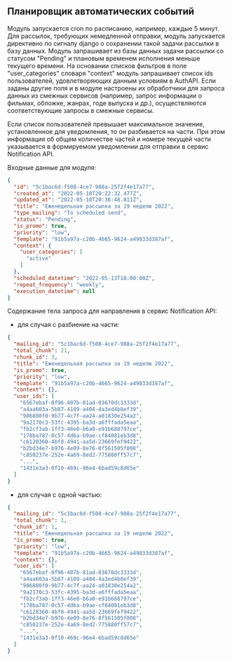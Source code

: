 ## Планировщик автоматических событий

Модуль запускается cron по расписанию, например, каждые 5 минут.
Для рассылок, требующих немедленной отправки, модуль запускается директивно по сигналу django о сохранении такой задачи 
рассылки в базу данных.
Модуль запрашивает из базы данных задачи рассылки со статусом "Pending" и плановым временем исполнения меньше 
текущего времени. 
На основании списков фильтров в поле "user_categories" словаря "context" модуль запрашивает список ids пользователей,
удовлетворяющих данным условиям в AuthAPI. Если заданы другие поля и в модуле настроены их обработчики для запроса данных 
из смежных сервисов (например, запрос информации о фильмах, обложке, жанрах, годе выпуска и др.), осуществляются 
соответствующие запросы в смежные сервисы.

Если список пользователей превышает максимальное значение, установленное для уведомления, то он разбивается на части.
При этом информация об общем количестве частей и номере текущей части указывается в формируемом уведомлении для отправки 
в сервис Notification API.

Входные данные для модуля:
```json
{
  "id": "5c1bac6d-f508-4ce7-988a-25f2f4e17a77",
  "created_at": "2022-05-10T20:22:32.477Z",
  "updated_at": "2022-05-10T20:36:48.811Z",
  "title": "Еженедельная рассылка за 19 неделю 2022",
  "type_mailing": "To scheduled send",
  "status": "Pending",
  "is_promo": true,
  "priority": "low",
  "template": "91b5a97a-c20b-4665-9624-a49033d387af",
  "context": {
    "user_categories": [
      "active"
    ]
  },
  "scheduled_datetime": "2022-05-13T18:00:00Z",
  "repeat_frequency": "weekly",
  "execution_datetime": null
}
```

Содержание тела запроса для направления в сервис Notification API:
- для случая с разбиение на части:
```json
{
  "mailing_id": "5c1bac6d-f508-4ce7-988a-25f2f4e17a77",
  "total_chunk": 21,
  "chunk_id": 3,
  "title": "Еженедельная рассылка за 19 неделю 2022",
  "is_promo": true,
  "priority": "low",
  "template": "91b5a97a-c20b-4665-9624-a49033d387af",
  "context": {},
  "user_ids": [
    "6567ebaf-0f96-407b-81ad-03670dc3333d",
    "a4aa603a-5b87-4109-a404-4a3ed4b8ef39",
    "986880f0-9b77-4c7f-aa24-a01830e254a2",
    "9a2170c3-53fc-4395-ba3d-a6fffada5eaa",
    "fb2cf3ab-1ff3-46e0-b6a0-e91b688797ce",
    "178ba787-0c57-4d6a-b9ae-cf84081eb3d8",
    "c6120360-4bf8-4941-aa5d-23669fef9422",
    "b2bd34e7-b976-4e09-8e76-8f561505f808",
    "c850237e-252e-4a69-8ed2-775880ff57c7",
    "...",
    "1431e3a3-0f10-469c-96e4-6bad59c8d65e"
  ]
}
```
- для случая с одной частью:
```json
{
  "mailing_id": "5c1bac6d-f508-4ce7-988a-25f2f4e17a77",
  "total_chunk": 1,
  "chunk_id": 1,
  "title": "Еженедельная рассылка за 19 неделю 2022",
  "is_promo": true,
  "priority": "low",
  "template": "91b5a97a-c20b-4665-9624-a49033d387af",
  "context": {},
  "user_ids": [
    "6567ebaf-0f96-407b-81ad-03670dc3333d",
    "a4aa603a-5b87-4109-a404-4a3ed4b8ef39",
    "986880f0-9b77-4c7f-aa24-a01830e254a2",
    "9a2170c3-53fc-4395-ba3d-a6fffada5eaa",
    "fb2cf3ab-1ff3-46e0-b6a0-e91b688797ce",
    "178ba787-0c57-4d6a-b9ae-cf84081eb3d8",
    "c6120360-4bf8-4941-aa5d-23669fef9422",
    "b2bd34e7-b976-4e09-8e76-8f561505f808",
    "c850237e-252e-4a69-8ed2-775880ff57c7",
    "...",
    "1431e3a3-0f10-469c-96e4-6bad59c8d65e"
  ]
}
```
